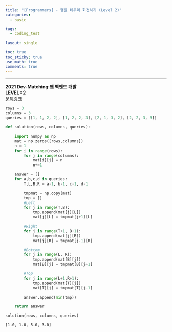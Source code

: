 ```yaml
---
title: "[Programmers] - 행렬 테두리 회전하기 (Level 2)"
categories:
  - basic

tags:
  - coding_test

layout: single

toc: true
toc_sticky: true
use_math: true
comments: true
---
```


---
**2021 Dev-Matching:웹 백엔드 개발**  
**LEVEL : 2**   
[문제링크](https://programmers.co.kr/learn/courses/30/lessons/77485)  


```python
rows = 3
columns = 3
queries = [[1, 1, 2, 2], [1, 2, 2, 3], [2, 1, 3, 2], [2, 2, 3, 3]]
```


```python
def solution(rows, columns, queries):

    import numpy as np
    mat = np.zeros([rows,columns])
    n = 1
    for i in range(rows):
        for j in range(columns):
            mat[i][j] = n
            n+=1

    answer = []
    for a,b,c,d in queries:
        T,L,B,R = a-1, b-1, c-1, d-1

        tmpmat = np.copy(mat)
        tmp = []
        #Left
        for j in range(T,B):
            tmp.append(mat[j][L])
            mat[j][L] = tmpmat[j+1][L]

        #Right
        for j in range(T+1, B+1):
            tmp.append(mat[j][R])
            mat[j][R] = tmpmat[j-1][R]

        #Bottom
        for j in range(L, R):
            tmp.append(mat[B][j])
            mat[B][j] = tmpmat[B][j+1]

        #Top
        for j in range(L+1,R+1):
            tmp.append(mat[T][j])
            mat[T][j] = tmpmat[T][j-1]

        answer.append(min(tmp))

    return answer
```


```python
solution(rows, columns, queries)
```




    [1.0, 1.0, 5.0, 3.0]
